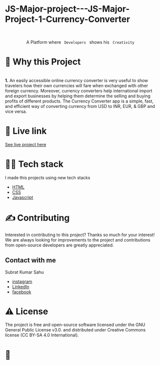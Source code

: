 # JS-Major-project---JS-Major-Project-1-Currency-Converter

<!-- PROJECT LOGO -->
<br />
<p align="center">
  <a href="">
   
  </a>

  <p align="center">
    A Platform where <code> Developers </code> shows his <code> Creativity </code>
    <br />
  </p>
</p>


<!-- ABOUT THE PROJECT -->
<h1>🧐 Why this Project</h1>
<br />
<strong>1.</strong> An easily accessible online currency converter is very useful to show travelers how their own currencies will fare when exchanged with other foreign currency. Moreover, currency converters help international import and export businesses by helping them determine the selling and buying profits of different products.
The Currency Converter  app is a simple, fast, and efficient way of converting currency from USD to INR, EUR, & GBP and vice versa.


    
<h1>🌟 Live link</h1>
  
  [See live project here](https://currency-converter-2e569f.netlify.app/)
  
<h1>👨‍💻 Tech stack</h1>

I made this projects using new tech stacks
* [HTML](https://html.com/)
* [CSS](https://css-tricks.com/)
* [Javascript](https://www.javascript.com//)

 

<h1>✍️ Contributing</h1>
Interested in contributing to this project? Thanks so much for your interest! We are always looking for improvements to the project and contributions from open-source developers are greatly appreciated.

<!-- CONTACT -->
<h2>Contact with me</h2>

Subrat Kumar Sahu
* [instagram](https://www.instagram.com/sahu.subrat/)
* [LinkedIn](https://www.linkedin.com/in/subrat-kumar-sahu-483059159/)
* [facebook](https://www.facebook.com/subrat.sahu.7140)


<h1>⚠️ License</h1>
The project is free and open-source software licensed under the GNU General Public License v3.0. and distributed under Creative Commons license (CC BY-SA 4.0 International).

<br />

<h1>💛</h1>

